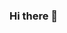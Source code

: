### Hi there 👋

<!--
**HwangInUng/HwangInUng** is a ✨ _special_ ✨ repository because its `README.md` (this file) appears on your GitHub profile.

<a href="https://www.instagram.com/in_ung92/">
<img src="https://img.shields.io/badge/-instagram-blueviolet">
